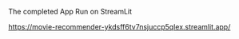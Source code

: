 The completed App Run on StreamLit

https://movie-recommender-ykdsff6tv7nsjuccp5qlex.streamlit.app/
